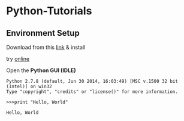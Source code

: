 # Python-Tutorials


## Environment Setup

Download from this [link](https://www.python.org/ftp/python/2.7.13/python-2.7.13.msi) & install

try [online](https://www.tutorialspoint.com/execute_python_online.php)

Open the **Python GUI (IDLE)**

```
Python 2.7.8 (default, Jun 30 2014, 16:03:49) [MSC v.1500 32 bit (Intel)] on win32
Type "copyright", "credits" or "license()" for more information.
```

`>>>print "Hello, World"`

`Hello, World`
